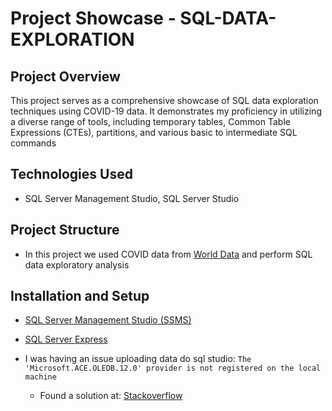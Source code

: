 # Project Showcase - SQL-DATA-EXPLORATION

## Project Overview
This project serves as a comprehensive showcase of SQL data exploration techniques using COVID-19 data. It demonstrates
my proficiency in utilizing a diverse range of tools, including temporary tables, Common Table Expressions (CTEs), 
partitions, and various basic to intermediate SQL commands

## Technologies Used
- SQL Server Management Studio, SQL Server Studio

## Project Structure
- In this project we used COVID data from [World Data](https://ourworldindata.org/covid-deaths) and perform SQL data 
exploratory analysis

## Installation and Setup
- [SQL Server Management Studio (SSMS)](https://learn.microsoft.com/en-us/sql/ssms/download-sql-server-management-studio-ssms?view=sql-server-ver15)
- [SQL Server Express](https://www.microsoft.com/en-us/sql-server/sql-server-downloads)

- I was having an issue uploading data do sql studio:
 ```The 'Microsoft.ACE.OLEDB.12.0' provider is not registered on the local machine```
  - Found a solution at: [Stackoverflow](https://stackoverflow.com/questions/9943065/the-microsoft-ace-oledb-12-0-provider-is-not-registered-on-the-local-machine)